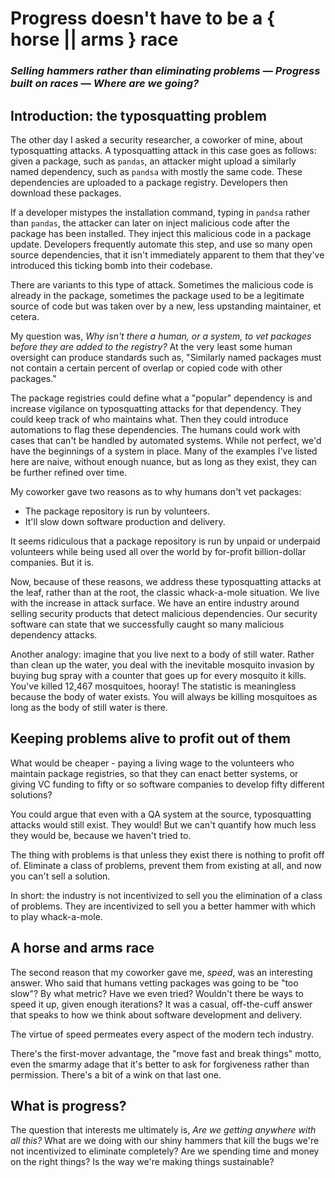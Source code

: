 # Progress doesn't have to be a { horse || arms } race

### _Selling hammers rather than eliminating problems — Progress built on races — Where are we going?_

<div class="content-2-col" markdown>

<div class="header-2-col" markdown>

## Introduction: the typosquatting problem

</div>

<div class="body-2-col" markdown>

The other day I asked a security researcher, a coworker of mine, about typosquatting attacks. A typosquatting attack in this case goes as follows: given a package, such as `pandas`, an attacker might upload a similarly named dependency, such as `pandsa` with mostly the same code. These dependencies are uploaded to a package registry. Developers then download these packages.

If a developer mistypes the installation command, typing in `pandsa` rather than `pandas`, the attacker can later on inject malicious code after the package has been installed. They inject this malicious code in a package update. Developers frequently automate this step, and use so many open source dependencies, that it isn't immediately apparent to them that they've introduced this ticking bomb into their codebase.

There are variants to this type of attack. Sometimes the malicious code is already in the package, sometimes the package used to be a legitimate source of code but was taken over by a new, less upstanding maintainer, et cetera.

My question was, _Why isn't there a human, or a system, to vet packages before they are added to the registry?_ At the very least some human oversight can produce standards such as, "Similarly named packages must not contain a certain percent of overlap or copied code with other packages."

The package registries could define what a "popular" dependency is and increase vigilance on typosquatting attacks for that dependency. They could keep track of who maintains what. Then they could introduce automations to flag these dependencies. The humans could work with cases that can't be handled by automated systems. While not perfect, we'd have the beginnings of a system in place. Many of the examples I've listed here are naive, without enough nuance, but as long as they exist, they can be further refined over time.

My coworker gave two reasons as to why humans don't vet packages:

- The package repository is run by volunteers.
- It'll slow down software production and delivery.

It seems ridiculous that a package repository is run by unpaid or underpaid volunteers while being used all over the world by for-profit billion-dollar companies. But it is. 

Now, because of these reasons, we address these typosquatting attacks at the leaf, rather than at the root, the classic whack-a-mole situation. We live with the increase in attack surface. We have an entire industry around selling security products that detect malicious dependencies. Our security software can state that we successfully caught so many malicious dependency attacks.

Another analogy: imagine that you live next to a body of still water. Rather than clean up the water, you deal with the inevitable mosquito invasion by buying bug spray with a counter that goes up for every mosquito it kills. You've killed 12,467 mosquitoes, hooray! The statistic is meaningless because the body of water exists. You will always be killing mosquitoes as long as the body of still water is there. 

</div>
</div>

<div class="content-2-col" markdown>
<div class="header-2-col" markdown>

## Keeping problems alive to profit out of them

</div>
<div class="body-2-col" markdown>

What would be cheaper - paying a living wage to the volunteers who maintain package registries, so that they can enact better systems, or giving VC funding to fifty or so software companies to develop fifty different solutions?

You could argue that even with a QA system at the source, typosquatting attacks would still exist. They would! But we can't quantify how much less they would be, because we haven't tried to.

The thing with problems is that unless they exist there is nothing to profit off of. Eliminate a class of problems, prevent them from existing at all, and now you can't sell a solution.

In short: the industry is not incentivized to sell you the elimination of a class of problems. They are incentivized to sell you a better hammer with which to play whack-a-mole.

</div>
</div>

<div class="content-2-col" markdown>
<div class="header-2-col" markdown>

## A horse and arms race

</div>
<div class="body-2-col" markdown>

The second reason that my coworker gave me, _speed_, was an interesting answer. Who said that humans vetting packages was going to be "too slow"? By what metric? Have we even tried? Wouldn't there be ways to speed it up, given enough iterations? It was a casual, off-the-cuff answer that speaks to how we think about software development and delivery.

The virtue of speed permeates every aspect of the modern tech industry.

There's the first-mover advantage, the "move fast and break things" motto, even the smarmy adage that it's better to ask for forgiveness rather than permission. There's a bit of a wink on that last one.

</div>
</div>

<div class="content-2-col" markdown>
<div class="header-2-col" markdown>

## What is progress?

</div>
<div class="body-2-col" markdown>

The question that interests me ultimately is, _Are we getting anywhere with all this?_ What are we doing with our shiny hammers that kill the bugs we're not incentivized to eliminate completely? Are we spending time and money on the right things? Is the way we're making things sustainable?

</div>
</div>
